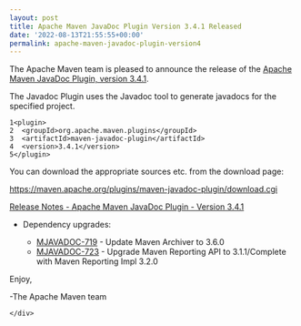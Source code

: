 ```yaml
---
layout: post
title: Apache Maven JavaDoc Plugin Version 3.4.1 Released
date: '2022-08-13T21:55:55+00:00'
permalink: apache-maven-javadoc-plugin-version4
---
```

 <div class="post_body"><p>The Apache Maven team is pleased to announce the release of the
<a href="https://maven.apache.org/plugins/maven-javadoc-plugin">Apache Maven JavaDoc Plugin, version 3.4.1</a>.</p>
<p>The Javadoc Plugin uses the Javadoc tool to generate javadocs for the
specified project.</p>
<div class="highlight"><pre tabindex="0" class="chroma"><code class="language-xml" data-lang="xml"><span class="line"><span class="ln">1</span><span class="cl"><span class="nt">&lt;plugin&gt;</span>
</span></span><span class="line"><span class="ln">2</span><span class="cl">  <span class="nt">&lt;groupId&gt;</span>org.apache.maven.plugins<span class="nt">&lt;/groupId&gt;</span>
</span></span><span class="line"><span class="ln">3</span><span class="cl">  <span class="nt">&lt;artifactId&gt;</span>maven-javadoc-plugin<span class="nt">&lt;/artifactId&gt;</span>
</span></span><span class="line"><span class="ln">4</span><span class="cl">  <span class="nt">&lt;version&gt;</span>3.4.1<span class="nt">&lt;/version&gt;</span>
</span></span><span class="line"><span class="ln">5</span><span class="cl"><span class="nt">&lt;/plugin&gt;</span>
</span></span></code></pre></div><p>You can download the appropriate sources etc. from the download page:</p>
<p><a href="https://maven.apache.org/plugins/maven-javadoc-plugin/download.cgi">https://maven.apache.org/plugins/maven-javadoc-plugin/download.cgi</a></p>
<p><a href="https://issues.apache.org/jira/secure/ReleaseNote.jspa?projectId=12317529&amp;version=12352053">Release Notes - Apache Maven JavaDoc Plugin - Version 3.4.1</a></p>
<ul>
<li>
<p>Dependency upgrades:</p>
<ul>
<li><a href="https://issues.apache.org/jira/browse/MJAVADOC-719">MJAVADOC-719</a> - Update Maven Archiver to 3.6.0</li>
<li><a href="https://issues.apache.org/jira/browse/MJAVADOC-723">MJAVADOC-723</a> - Upgrade Maven Reporting API to 3.1.1/Complete with Maven Reporting Impl 3.2.0</li>
</ul>
</li>
</ul>
<p>Enjoy,</p>
<p>-The Apache Maven team</p>

    </div>
